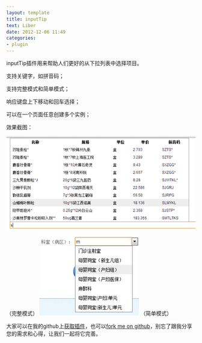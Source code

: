 ```yaml
---
layout: template
title: inputTip
text: Liber
date: 2012-12-06 11:49
categories:
- plugin
---
```

inputTip插件用来帮助人们更好的从下拉列表中选择项目。  

支持关键字，如拼音码；  

支持完整模式和简单模式；  

响应键盘上下移动和回车选择；  

可以在一个页面任意创建多个实例；  

效果截图：  

<img src="/images/inputtip_full.png" />
（完整模式）  
  
  
<img src="/images/inputtip_simple.png" />
（简单模式）  
  
  
大家可以在我的github上[获取插件][0]，也可以[fork me on github][1]，别忘了跟我分享您的需求和心得，让我们一起将它完善。  

[0]: https://github.com/Mystist/inputTip/
[1]: https://github.com/Mystist/
